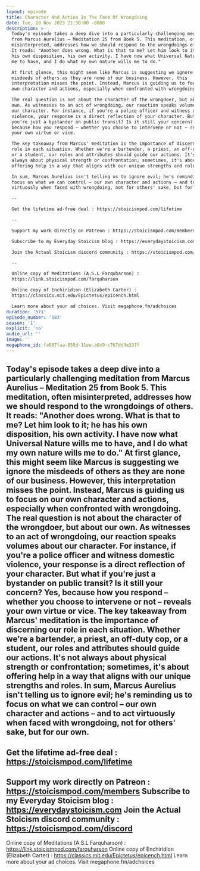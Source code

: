 ```yaml
---
layout: episode
title: Character And Action In The Face Of Wrongdoing
date: Tue, 28 Nov 2023 21:30:00 -0000
description: >-
  Today's episode takes a deep dive into a particularly challenging meditation
  from Marcus Aurelius – Meditation 25 from Book 5. This meditation, often
  misinterpreted, addresses how we should respond to the wrongdoings of others.
  It reads: "Another does wrong. What is that to me? Let him look to it; he has
  his own disposition, his own activity. I have now what Universal Nature wills
  me to have, and I do what my own nature wills me to do."

  At first glance, this might seem like Marcus is suggesting we ignore the
  misdeeds of others as they are none of our business. However, this
  interpretation misses the point. Instead, Marcus is guiding us to focus on our
  own character and actions, especially when confronted with wrongdoing.

  The real question is not about the character of the wrongdoer, but about our
  own. As witnesses to an act of wrongdoing, our reaction speaks volumes about
  our character. For instance, if you're a police officer and witness domestic
  violence, your response is a direct reflection of your character. But what if
  you're just a bystander on public transit? Is it still your concern? Yes,
  because how you respond – whether you choose to intervene or not – reveals
  your own virtue or vice.

  The key takeaway from Marcus' meditation is the importance of discerning our
  role in each situation. Whether we're a bartender, a priest, an off-duty cop,
  or a student, our roles and attributes should guide our actions. It's not
  always about physical strength or confrontation; sometimes, it's about
  offering help in a way that aligns with our unique strengths and roles.

  In sum, Marcus Aurelius isn't telling us to ignore evil; he's reminding us to
  focus on what we can control – our own character and actions – and to act
  virtuously when faced with wrongdoing, not for others' sake, but for our own.

  --

  Get the lifetime ad-free deal : https://stoicismpod.com/lifetime

  --

  Support my work directly on Patreon : https://stoicismpod.com/members

  Subscribe to my Everyday Stoicism blog : https://everydaystoicism.com

  Join the Actual Stoicism discord community : https://stoicismpod.com/discord

  --

  Online copy of Meditations (A.S.L Farquharson) :
  https://link.stoicismpod.com/farquharson

  Online copy of Enchiridion (Elizabeth Carter) :
  https://classics.mit.edu/Epictetus/epicench.html

  Learn more about your ad choices. Visit megaphone.fm/adchoices
duration: '571'
episode_number: '183'
season: '1'
explicit: 'no'
audio_url: ''
image: ''
megaphone_id: fa087faa-855d-11ee-a6c9-c767dd3e337f
---
```


Today's episode takes a deep dive into a particularly challenging meditation from Marcus Aurelius – Meditation 25 from Book 5. This meditation, often misinterpreted, addresses how we should respond to the wrongdoings of others. It reads: "Another does wrong. What is that to me? Let him look to it; he has his own disposition, his own activity. I have now what Universal Nature wills me to have, and I do what my own nature wills me to do."
At first glance, this might seem like Marcus is suggesting we ignore the misdeeds of others as they are none of our business. However, this interpretation misses the point. Instead, Marcus is guiding us to focus on our own character and actions, especially when confronted with wrongdoing.
The real question is not about the character of the wrongdoer, but about our own. As witnesses to an act of wrongdoing, our reaction speaks volumes about our character. For instance, if you're a police officer and witness domestic violence, your response is a direct reflection of your character. But what if you're just a bystander on public transit? Is it still your concern? Yes, because how you respond – whether you choose to intervene or not – reveals your own virtue or vice.
The key takeaway from Marcus' meditation is the importance of discerning our role in each situation. Whether we're a bartender, a priest, an off-duty cop, or a student, our roles and attributes should guide our actions. It's not always about physical strength or confrontation; sometimes, it's about offering help in a way that aligns with our unique strengths and roles.
In sum, Marcus Aurelius isn't telling us to ignore evil; he's reminding us to focus on what we can control – our own character and actions – and to act virtuously when faced with wrongdoing, not for others' sake, but for our own.
--
Get the lifetime ad-free deal : https://stoicismpod.com/lifetime
--
Support my work directly on Patreon : https://stoicismpod.com/members
Subscribe to my Everyday Stoicism blog : https://everydaystoicism.com
Join the Actual Stoicism discord community : https://stoicismpod.com/discord
--
Online copy of Meditations (A.S.L Farquharson) : https://link.stoicismpod.com/farquharson
Online copy of Enchiridion (Elizabeth Carter) : https://classics.mit.edu/Epictetus/epicench.html
Learn more about your ad choices. Visit megaphone.fm/adchoices